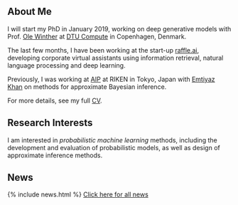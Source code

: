 ## About Me

I will start my PhD in January 2019, working on deep generative models with Prof. [Ole Winther](http://cogsys.imm.dtu.dk/staff/winther/) at [DTU Compute](http://www.compute.dtu.dk/english) in Copenhagen, Denmark.

The last few months, I have been working at the start-up [raffle.ai](http://raffle.ai/), developing corporate virtual assistants using information retrieval, natural language processing and deep learning.

Previously, I was working at [AIP](http://www.riken.jp/en/research/labs/aip/) at RIKEN in Tokyo, Japan with [Emtiyaz Khan](https://emtiyaz.github.io/) on methods for approximate Bayesian inference.

For more details, see my full [CV](/files/cv.pdf).

## Research Interests

I am interested in *probabilistic machine learning* methods, including the development and evaluation of probabilistic models, as well as design of approximate inference methods.

## News

{% include news.html %}
[Click here for all news](/news/)
